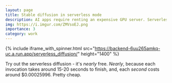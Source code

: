 ```yaml
---
layout: page
title: Stable diffusion in serverless mode
description: AI apps require renting an expensive GPU server. Serverless GPUs can provide a cheap alternative!
img: https://i.imgur.com/ZMVsoEJ.png
importance: 3
category: work
---
```

<!-- 
<iframe width="100%" height="800" src="https://backend-6uu265amkq-uc.a.run.app/serverless_diffusion/" frameborder="0"></iframe> -->

{% include iframe_with_spinner.html src="https://backend-6uu265amkq-uc.a.run.app/serverless_diffusion/" height="1400" %}


Try out the serverless diffusion - it's *nearly* free. *Nearly*, because each invocation takes around 15-20 seconds to finish, and, each *second* costs around $0.00025996. Pretty cheap. 